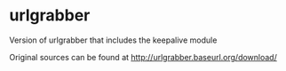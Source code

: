 urlgrabber
==========

Version of urlgrabber that includes the keepalive module

Original sources can be found at http://urlgrabber.baseurl.org/download/
